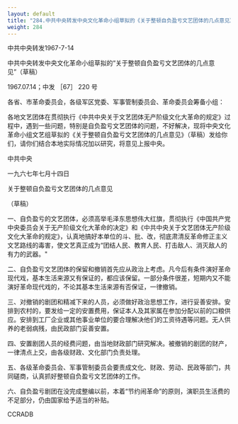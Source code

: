 ```yaml
---
layout: default
title: "284.中共中央转发中央文化革命小组草拟的《关于整顿自负盈亏文艺团体的几点意见》"
weight: 284
---
```


中共中央转发1967-7-14

中共中央转发中央文化革命小组草拟的“关于整顿自负盈亏文艺团体的几点意见”（草稿）

1967.07.14；中发 ［67］ 220 号

各省、市革命委员会，各级军区党委、军事管制委员会、革命委员会筹备小组：

各地文艺团体在贯彻执行《中共中央关于文艺团体无产阶级文化大革命的规定》过程中，遇到一些问题，特别是自负盈亏文艺团体的问题，不好解决，现将中央文化革命小组文艺组草拟的《关于整顿自负盈亏文艺团体的几点意见》（草稿）发给你们，请你们结合本地实际情况加以研究，将意见上报中央。

中共中央

一九六七年七月十四日

关于整顿自负盈亏文艺团体的几点意见

（草稿）

一、自负盈亏的文艺团体，必须高举毛泽东思想伟大红旗，贯彻执行《中国共产党中央委员会关于无产阶级文化大革命的决定》和《中共中央关于文艺团体无产阶级文化大革命的规定》，认真地搞好本单位的斗、批、改，彻底肃清反革命修正主义文艺路线的毒害，使文艺真正成为“团结人民、教育人民、打击敌人、消灭敌人的有力的武器。"

二、自负盈亏文艺团体的保留和撤销首先应从政治上考虑。凡今后有条件演好革命现代戏，基本生活来源又有保证的，都应该保留。一部分条件很差，短期内又不能演好革命现代戏的，不论其基本生活来源有否保证，一律撤销。

三、对撤销的剧团和精减下来的人员，必须做好政治思想工作，进行妥善安排。安排到农村的，要发给一定的安置费用，保证本人及其家属在参加分配以前的口粮供应。安排到工厂企业或其他事业单位的要合理解决他们的工资待遇等问题。无人供养的老弱病残，由民政部门妥善安置。

四、安置剧团人员的经费问题，由当地财政部门研究解决。被撤销的剧团的财产，一律清点上交，由各级财政、文化部门负责处理。

五、各级革命委员会、军事管制委员会要责成文化、财政、劳动、民政等部门，共同磋商，认真抓好整顿自负盈亏文艺团体的工作。

六、自负盈亏剧团在没完成整编以前，本着“节约闹革命”的原则，演职员生活费的不足部分，仍由国家给予适当的补贴。

CCRADB

